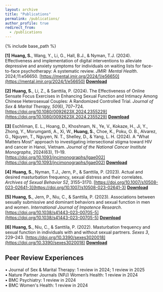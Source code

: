```yaml
---
layout: archive
title: "Publications"
permalink: /publications/
author_profile: true
redirect_from:
  - /publications
---
```


{% include base_path %}

**[1]** **Huang, S.**, Wang, Y., Li, G., Hall, B.J., & Nyman, T.J. (2024). Effectiveness and implementation of digital interventions to alleviate depressive and anxiety symptoms for individuals on waiting lists for face-to-face psychotherapy: A systematic review. _JMIR: Mental Health_. 2024;11:e56650. [https://mental.jmir.org/2024/1/e56650](https://mental.jmir.org/2024/1/e56650) [**Download**](../files/mental-2024-1-e56650.pdf)<br /> 

**[2]** **Huang, S.**, Li, Z., & Santtila, P. (2024). The Effectiveness of Online Sensate Focus Exercises in Enhancing Sexual Function and Intimacy Among Chinese Heterosexual Couples: A Randomized Controlled Trial. _Journal of Sex & Marital Therapy, 50_(6), 707–724. [https://doi.org/10.1080/0092623X.2024.2355229](https://doi.org/10.1080/0092623X.2024.2355229) [**Download**](../files/sensate-focus-rct.pdf)<br /> 

**[3]** Eschliman, E. L., Hoang, D., Khoshnam, N., Ye, V., Kokaze, H., Ji, Y., Zhong, Y., Morumganti, A., Xi, W., **Huang, S.**, Choe, K., Poku, O. B., Alvarez, G., Nguyen, T., Nguyen, N. T., Shelley, D., & Yang, L. H. (2024). A “What Matters Most” approach to investigating intersectional stigma toward HIV and cancer in Hanoi, Vietnam. _Journal of the National Cancer Institute Monographs_, 2024(63), 11–19. [https://doi.org/10.1093/jncimonographs/lgae002](https://doi.org/10.1093/jncimonographs/lgae002) [**Download**](../files/what-matters-most-vietnam.pdf) <br /> 

**[4]** **Huang, S.**, Nyman, T.J., Jern, P., & Santtila, P. (2023). Actual and desired masturbation frequency, sexual distress and their correlates. _Archives of Sexual Behavior 52_, 3155–3170. [https://doi.org/10.1007/s10508-023-02641-3](https://doi.org/10.1007/s10508-023-02641-3) [**Download**](../files/Huang-2023-Actual-and-desired-masturbation-fre.pdf) <br />

**[5]** **Huang, S.**, Jern, P., Niu, C., & Santtila, P. (2023). Associations between sexually submissive and dominant behaviors and sexual function in men and women. _International Journal of Impotence Research_. [https://doi.org/10.1038/s41443-023-00705-5](https://doi.org/10.1038/s41443-023-00705-5) [**Download**](../files/submissive-dominant-sexual-dysfunction.pdf) <br />

**[6]** **Huang, S.**, Niu, C., & Santtila, P. (2022). Masturbation frequency and sexual function in individuals with and without sexual partners. _Sexes 3_, 229–243. [https://doi.org/10.3390/sexes3020018](https://doi.org/10.3390/sexes3020018) [**Download**](../files/sexes-03-00018.pdf) <br />

**Peer Review Experiences**
---
• Journal of Sex & Marital Therapy: 1 review in 2024; 1 review in 2025  <br />
• Nature Partner Journals (NPJ) Women’s Health: 1 review in 2024  <br />
• BMC Psychiatry: 1 review in 2024 <br />
• BMC Women's Health: 1 review in 2024 <br />
